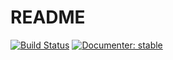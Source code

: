 # README

[![Build Status](https://github.com/josemanuel22/BirthDeathProcess.jl/workflows/CI/badge.svg)](https://github.com/josemanuel22/AdaptativeBlockLearning/actions)
[![Documenter: stable](https://img.shields.io/badge/docs-stable-blue.svg)](https://github.com/josemanuel22/AdaptativeBlockLearning/stable/)
